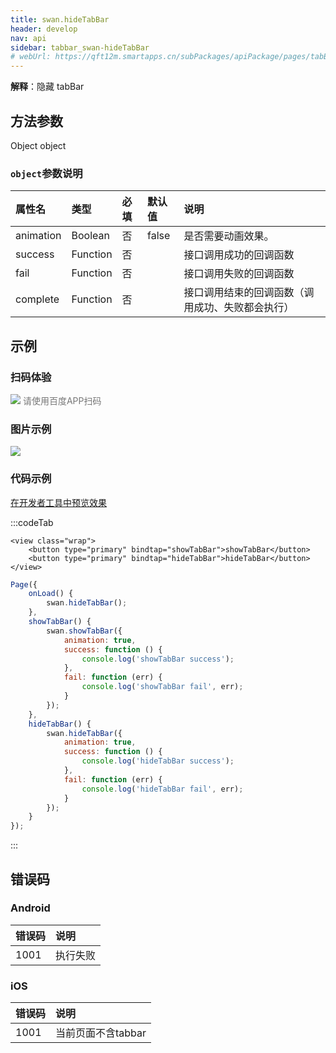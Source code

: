 ```yaml
---
title: swan.hideTabBar
header: develop
nav: api
sidebar: tabbar_swan-hideTabBar
# webUrl: https://qft12m.smartapps.cn/subPackages/apiPackage/pages/tabBar/tabBar
---
```

 
**解释**：隐藏 tabBar

 
## 方法参数 

Object object

###  `object`参数说明  

|属性名 |类型  |必填 | 默认值 |说明|
|:---- |:---- |:---- |:----|:----|
|animation | Boolean | 否 | false | 是否需要动画效果。|
|success| Function |   否 | | 接口调用成功的回调函数|
|fail   | Function  |  否  | |接口调用失败的回调函数|
|complete  |  Function  |  否 | |  接口调用结束的回调函数（调用成功、失败都会执行）|
## 示例

 
### 扫码体验

<div class='scan-code-container'>
    <img src="https://b.bdstatic.com/miniapp/assets/images/doc_demo/pages_tabBar.png" class="demo-qrcode-image" />
    <font color=#777 12px>请使用百度APP扫码</font>
</div>

###  图片示例  
<div class="m-doc-custom-examples">
    <div class="m-doc-custom-examples-correct">
        <img src="https://b.bdstatic.com/miniapp/image/showtabbar.gif">
    </div>
    <div class="m-doc-custom-examples-correct">
        <img src=" ">
    </div>
    <div class="m-doc-custom-examples-correct">
        <img src=" ">
    </div>     
</div>

### 代码示例 

<a href="swanide://fragment/5aa2f4593413e51fd723d5effc62d8221574138247912" title="在开发者工具中预览效果" target="_self">在开发者工具中预览效果</a>

 

:::codeTab
```swan
<view class="wrap">      
    <button type="primary" bindtap="showTabBar">showTabBar</button>
    <button type="primary" bindtap="hideTabBar">hideTabBar</button>
</view>
```

 

```js
Page({
    onLoad() {
        swan.hideTabBar();
    },
    showTabBar() {
        swan.showTabBar({
            animation: true,
            success: function () {
                console.log('showTabBar success');
            },
            fail: function (err) {
                console.log('showTabBar fail', err);
            }
        });
    },
    hideTabBar() {
        swan.hideTabBar({
            animation: true,
            success: function () {
                console.log('hideTabBar success');
            },
            fail: function (err) {
                console.log('hideTabBar fail', err);
            }
        });
    }
});
```
:::
##  错误码

###  Android

|错误码|说明|
|:--|:--|
|1001|执行失败   |

### iOS

|错误码|说明|
|:--|:--|
|1001|当前页面不含tabbar  |

